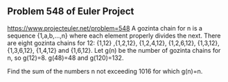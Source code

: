 ## Problem 548 of Euler Project 
https://www.projecteuler.net/problem=548
A gozinta chain for n is a sequence {1,a,b,...,n} where each element properly divides the next.
There are eight gozinta chains for 12:
{1,12} ,{1,2,12}, {1,2,4,12}, {1,2,6,12}, {1,3,12}, {1,3,6,12}, {1,4,12} and {1,6,12}. 
Let g(n) be the number of gozinta chains for n, so g(12)=8.
g(48)=48 and g(120)=132.


Find the sum of the numbers n  not exceeding 1016 for which g(n)=n.